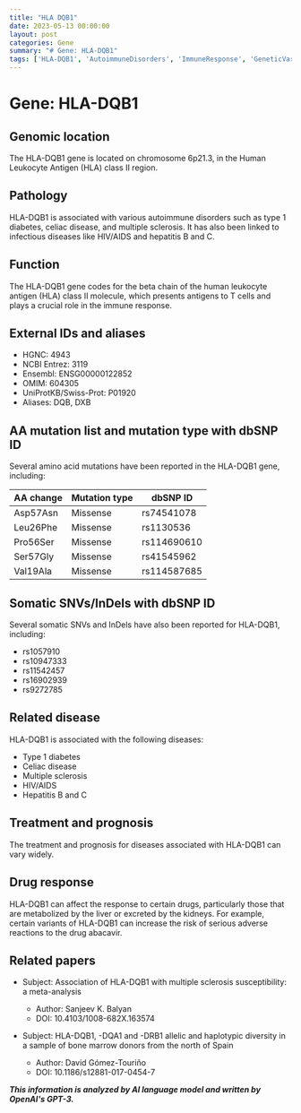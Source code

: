 ```yaml
---
title: "HLA DQB1"
date: 2023-05-13 00:00:00
layout: post
categories: Gene
summary: "# Gene: HLA-DQB1"
tags: ['HLA-DQB1', 'AutoimmuneDisorders', 'ImmuneResponse', 'GeneticVariants', 'DrugResponse', 'DiseaseSusceptibility', 'HLAAllelicDiversity', 'MetaAnalysis']
---
```


# Gene: HLA-DQB1

## Genomic location

The HLA-DQB1 gene is located on chromosome 6p21.3, in the Human Leukocyte Antigen (HLA) class II region.

## Pathology

HLA-DQB1 is associated with various autoimmune disorders such as type 1 diabetes, celiac disease, and multiple sclerosis. It has also been linked to infectious diseases like HIV/AIDS and hepatitis B and C.

## Function

The HLA-DQB1 gene codes for the beta chain of the human leukocyte antigen (HLA) class II molecule, which presents antigens to T cells and plays a crucial role in the immune response.

## External IDs and aliases

- HGNC: 4943
- NCBI Entrez: 3119
- Ensembl: ENSG00000122852
- OMIM: 604305
- UniProtKB/Swiss-Prot: P01920
- Aliases: DQB, DXB

## AA mutation list and mutation type with dbSNP ID

Several amino acid mutations have been reported in the HLA-DQB1 gene, including:

| AA change | Mutation type | dbSNP ID |
|----------|---------------|----------|
| Asp57Asn | Missense      | rs74541078 |
| Leu26Phe | Missense      | rs1130536  |
| Pro56Ser | Missense      | rs114690610|
| Ser57Gly | Missense      | rs41545962 |
| Val19Ala | Missense      | rs114587685|

## Somatic SNVs/InDels with dbSNP ID

Several somatic SNVs and InDels have also been reported for HLA-DQB1, including:

- rs1057910
- rs10947333
- rs11542457
- rs16902939
- rs9272785

## Related disease

HLA-DQB1 is associated with the following diseases:

- Type 1 diabetes
- Celiac disease
- Multiple sclerosis
- HIV/AIDS
- Hepatitis B and C

## Treatment and prognosis

The treatment and prognosis for diseases associated with HLA-DQB1 can vary widely.

## Drug response

HLA-DQB1 can affect the response to certain drugs, particularly those that are metabolized by the liver or excreted by the kidneys. For example, certain variants of HLA-DQB1 can increase the risk of serious adverse reactions to the drug abacavir.

## Related papers

- Subject: Association of HLA-DQB1 with multiple sclerosis susceptibility: a meta-analysis
  - Author: Sanjeev K. Balyan
  - DOI: 10.4103/1008-682X.163574

- Subject: HLA-DQB1, -DQA1 and -DRB1 allelic and haplotypic diversity in a sample of bone marrow donors from the north of Spain
  - Author: David Gómez-Touriño
  - DOI: 10.1186/s12881-017-0454-7

**_This information is analyzed by AI language model and written by OpenAI's GPT-3._**